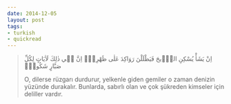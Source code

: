 ```yaml
---
date: 2014-12-05
layout: post
tags:
- turkish
- quickread
---
```


> اِنْ يَشَأْ يُسْكِنِ الرّ۪يحَ فَيَظْلَلْنَ رَوَاكِدَ عَلٰى ظَهْرِه۪ۜ اِنَّ ف۪ي ذٰلِكَ لَاٰيَاتٍ لِكُلِّ صَبَّارٍ شَكُورٍۙ
> 
>   
> O, dilerse rüzgarı durdurur, yelkenle giden gemiler o zaman denizin yüzünde durakalır. Bunlarda, sabırlı olan ve çok şükreden kimseler için deliller vardır.
